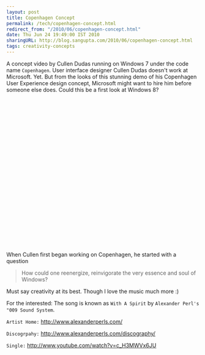 ```yaml
---
layout: post
title: Copenhagen Concept
permalink: /tech/copenhagen-concept.html
redirect_from: "/2010/06/copenhagen-concept.html"
date: Thu Jun 24 19:49:00 IST 2010
sharingURL: http://blog.sangupta.com/2010/06/copenhagen-concept.html
tags: creativity-concepts
---
```

A concept video by Cullen Dudas running on Windows 7 under the code name `Copenhagen`. 
User interface designer Cullen Dudas doesn't work at Microsoft. Yet. But from the looks 
of this stunning demo of his Copenhagen User Experience design concept, Microsoft might 
want to hire him before someone else does. Could this be a first look at Windows 8?

<div style="text-align: center;">
    <object height="385" width="640"><param name="movie" value="http://www.youtube.com/v/G0r6tINInrw&amp;hl=hi_IN&amp;fs=1&amp;"><param name="allowFullScreen" value="true"><param name="allowscriptaccess" value="always"><embed src="http://www.youtube.com/v/G0r6tINInrw&amp;hl=hi_IN&amp;fs=1&amp;" type="application/x-shockwave-flash" allowscriptaccess="always" allowfullscreen="true" width="640" height="385"></object> 
</div>

When Cullen first began working on Copenhagen, he started with a question

> How could one reenergize, reinvigorate the very essence and soul of Windows?

Must say creativity at its best. Though I love the music much more :)


For the interested: The song is known as `With A Spirit` by `Alexander Perl's "009 Sound System`.

`Artist Home:` http://www.alexanderperls.com/

`Discogrpahy:` http://www.alexanderperls.com/discography/

`Single:` http://www.youtube.com/watch?v=c_H3MWVx6JU

